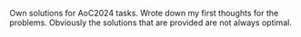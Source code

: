 Own solutions for AoC2024 tasks. Wrote down my first thoughts for the problems. Obviously the solutions that are provided are not always optimal.
